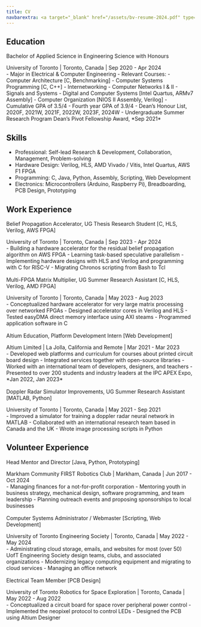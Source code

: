 ```yaml
---
title: CV
navbarextra: <a target="_blank" href="/assets/bv-resume-2024.pdf" type="button" class="me-auto btn btn-primary"><i class="bi-download"></i></a>
---
```


## Education

#### Bachelor of Applied Science in Engineering Science with Honours
<p class="lead">University of Toronto | Toronto, Canada | Sep 2020 - Apr 2024</p>
- Major in Electrical & Computer Engineering
- Relevant Courses: 
  - Computer Architecture [C, Benchmarking]
  - Computer Systems Programming  [C, C++]
  - Internetworking
  - Computer Networks I & II
  - Signals and Systems
  - Digital and Computer Systems [Intel Quartus, ARMv7 Assembly]
  - Computer Organization [NIOS II Assembly, Verilog]
- Cumulative GPA of 3.5/4
- Fourth year GPA of 3.9/4
- Dean’s Honour List, 2020F, 2021W, 2021F, 2022W, 2023F, 2024W
- Undergraduate Summer Research Program Dean’s Pivot Fellowship Award, *Sep 2021*

## Skills

- Professional: Self-lead Research & Development, Collaboration, Management, Problem-solving
- Hardware Design: Verilog, HLS, AMD Vivado / Vitis, Intel Quartus, AWS F1 FPGA 
- Programming: C, Java, Python, Assembly, Scripting, Web Development
- Electronics: Microcontrollers (Arduino, Raspberry Pi), Breadboarding, PCB Design, Prototyping

## Work Experience

#### Belief Propagation Accelerator, UG Thesis Research Student [C, HLS, Verilog, AWS FPGA]
<p class="lead">University of Toronto | Toronto, Canada | Sep 2023 - Apr 2024</p>
- Building a hardware accelerator for the residual belief propagation algorithm on AWS FPGA
- Learning task-based speculative parallelism
- Implementing hardware designs with HLS and Verilog and programming with C for RISC-V
- Migrating Chronos scripting from Bash to Tcl

#### Multi-FPGA Matrix Multiplier, UG Summer Research Assistant  [C, HLS, Verilog, AMD FPGA]
<p class="lead">University of Toronto | Toronto, Canada | May 2023 - Aug 2023</p>
- Conceptualized hardware accelerator for very large matrix processing over networked FPGAs
- Designed accelerator cores in Verilog and HLS
- Tested easyDMA direct memory interface using AXI steams
- Programmed application software in C

#### Altium Education, Platform Development Intern [Web Development]
<p class="lead">Altium Limited | La Jolla, California and Remote | Mar 2021 - Mar 2023</p>
- Developed web platforms and curriculum for courses about printed circuit board design
- Integrated services together with open-source libraries
- Worked with an international team of developers, designers, and teachers
- Presented to over 200 students and industry leaders at the IPC APEX Expo, *Jan 2022, Jan 2023*

#### Doppler Radar Simulator Improvements, UG Summer Research Assistant  [MATLAB, Python]
<p class="lead">University of Toronto | Toronto, Canada | May 2021 - Sep 2021</p>
- Improved a simulator for training a doppler radar neural network in MATLAB
- Collaborated with an international research team based in Canada and the UK
- Wrote image processing scripts in Python

## Volunteer Experience

#### Head Mentor and Director [Java, Python, Prototyping]
<p class="lead">Markham Community FIRST Robotics Club | Markham, Canada | Jun 2017 - Oct 2024</p>
- Managing finances for a not-for-profit corporation
- Mentoring youth in business strategy, mechanical design, software programming, and team leadership
- Planning outreach events and proposing sponsorships to local businesses

#### Computer Systems Administrator / Webmaster [Scripting, Web Development]
<p class="lead">University of Toronto Engineering Society | Toronto, Canada | May 2022 - May 2024</p>
- Administrating cloud storage, emails, and websites for most (over 50) UofT Engineering Society design teams, clubs, and associated organizations
- Modernizing legacy computing equipment and migrating to cloud services
- Managing an office network

#### Electrical Team Member [PCB Design]
<p class="lead">University of Toronto Robotics for Space Exploration | Toronto, Canada | May 2022 - Aug 2022</p>
- Conceptualized a circuit board for space rover peripheral power control
- Implemented the neopixel protocol to control LEDs
- Designed the PCB using Altium Designer

<style>
h4, .lead{
	margin-bottom: 0rem !important;
}
h4{
	margin-top: 1rem !important;
  font-weight: 400
}

</style>